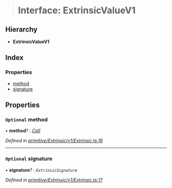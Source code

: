 > # Interface: ExtrinsicValueV1

## Hierarchy

* **ExtrinsicValueV1**

## Index

### Properties

* [method](_primitive_extrinsic_v1_extrinsic_.extrinsicvaluev1.md#optional-method)
* [signature](_primitive_extrinsic_v1_extrinsic_.extrinsicvaluev1.md#optional-signature)

## Properties

### `Optional` method

• **method**? : *[Call](../classes/_primitive_generic_call_.call.md)*

*Defined in [primitive/Extrinsic/v1/Extrinsic.ts:16](https://github.com/polkadot-js/api/blob/fbac330/packages/types/src/primitive/Extrinsic/v1/Extrinsic.ts#L16)*

___

### `Optional` signature

• **signature**? : *`ExtrinsicSignature`*

*Defined in [primitive/Extrinsic/v1/Extrinsic.ts:17](https://github.com/polkadot-js/api/blob/fbac330/packages/types/src/primitive/Extrinsic/v1/Extrinsic.ts#L17)*